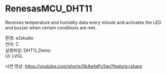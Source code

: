 # RenesasMCU_DHT11
Receives temperature and humidity data every minute and activates the LED and buzzer when certain conditions are met.

환경: e2studio  
언어: C  
실행파일: DHT11_Demo  
UI: LVGL  

시연 영상:
https://youtube.com/shorts/0kAwfqPc5go?feature=share
